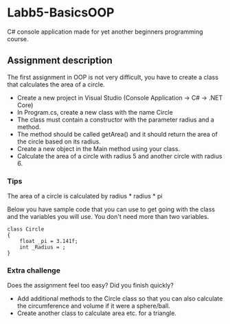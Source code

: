 # Labb5-BasicsOOP
C# console application made for yet another beginners programming course. 

## Assignment description
The first assignment in OOP is not very difficult, you have to create a class that calculates the area of a circle.

* Create a new project in Visual Studio (Console Application → C# → .NET Core)
* In Program.cs, create a new class with the name Circle
* The class must contain a constructor with the parameter radius and a method.
* The method should be called getArea() and it should return the area of the circle based on its radius.
* Create a new object in the Main method using your class.
* Calculate the area of a circle with radius 5 and another circle with radius 6.

### Tips
The area of a circle is calculated by radius * radius * pi

Below you have sample code that you can use to get going with the class and the variables you will use. You don't need more than two variables.
```
class Circle 
{
	float _pi = 3.141f;
	int _Radius = ;
}
```

### Extra challenge
Does the assignment feel too easy? Did you finish quickly?
* Add additional methods to the Circle class so that you can also calculate the circumference and volume if it were a sphere/ball.
* Create another class to calculate area etc. for a triangle.
